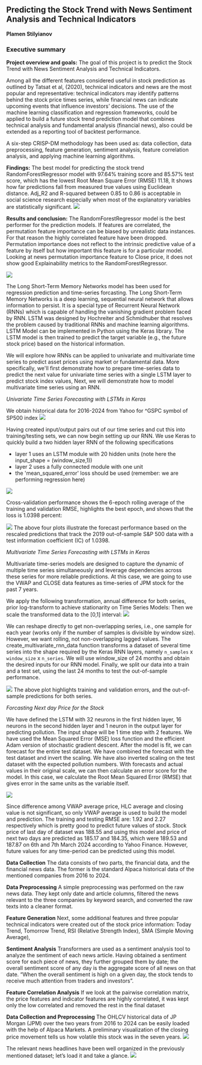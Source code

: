 ## Predicting the Stock Trend with News Sentiment Analysis and Technical Indicators 

**Plamen Stilyianov**

### Executive summary

**Project overview and goals:** The goal of this project is to predict the Stock Trend with News Sentiment Analysis and Technical Indicators.

Among all the different features considered useful in stock prediction as outlined by Tatsat et al, (2020), technical indicators 
and news are the most popular and representative: technical indicators may identify patterns behind the stock price times series, 
while financial news can indicate upcoming events that influence investors’ decisions. The use of the machine learning classification and regression frameworks, could be applied 
to build a future stock trend prediction model that combines technical analysis and fundamental analysis (financial news), also could be extended as a reporting tool of backtest performance.

A six-step CRISP-DM methodology has been used as: data collection, data preprocessing, feature generation, sentiment analysis, feature correlation analysis, and applying machine learning algorithms.

**Findings:** The best model for predicting the stock trend RandomForestRegressor model with 97.64% training score and 85.57% test score, which 
has the lowest Root Mean Square Error (RMSE) 11.18, It shows how far predictions fall from measured true values using Euclidean distance.
Adj_R2 and R-squared between 0.85 to 0.86 is acceptable in social science research especially when most of the explanatory variables are statistically significant.
<img src="images/reg_table.png">

**Results and conclusion:** The RandomForestRegressor model is the best performer for the prediction models.
If features are correlated, the permutation feature importance can be biased by unrealistic data instances. 
For that reason the highly correlated feature have been dropped. Permutation importance does not reflect to 
the intrinsic predictive value of a feature by itself but how important this feature is for a particular model.
Looking at news permutation importance feature to Close price, it does not show good Explainability metrics to the RandomForestRegressor.

<img src="images/permutation.png">

The Long Short-Term Memory Networks model has been used for regression prediction and time-series forcasting.
The Long Short-Term Memory Networks is a deep learning, sequential neural network that allows information to persist. 
It is a special type of Recurrent Neural Network (RNNs) which is capable of handling the vanishing gradient problem faced by RNN. 
LSTM was designed by Hochreiter and Schmidhuber that resolves the problem caused by traditional RNNs and machine learning algorithms. 
LSTM Model can be implemented in Python using the Keras library.
The LSTM model is then trained to predict the target variable (e.g., the future stock price) based on the historical information.

We will explore how RNNs can be applied to univariate and multivariate time series to predict asset prices using market or fundamental data.
More specifically, we'll first demonstrate how to prepare time-series data to predict the next value for univariate time series with a single LSTM layer to predict stock index values, Next, we will demonstrate how to model multivariate time series using an RNN.

*Univariate Time Series Forecasting with LSTMs in Keras*

We obtain historical data for 2016-2024 from Yahoo for ^GSPC symbol of SP500 index
<img src="images/sp500_data.png">

Having created input/output pairs out of our time series and cut this into training/testing sets, we can now begin setting up our RNN.  We use Keras to quickly build a two hidden layer RNN of the following specifications

- layer 1 uses an LSTM module with 20 hidden units (note here the input_shape = (window_size,1))
- layer 2 uses a fully connected module with one unit
- the 'mean_squared_error' loss should be used (remember: we are performing regression here)

<img src="images/rnn_sp500_evaluation.png">

Cross-validation performance shows the 6-epoch rolling average of the training and validation RMSE, highlights the
best epoch, and shows that the loss is 1.0398 percent:

<img src="images/rnn_sp500_regression_black.png">
The above four plots illustrate the forecast performance based on
the rescaled predictions that track the 2019 out-of-sample S&P 500 data with a test information coefficient (IC) of 1.0398.

*Multivariate Time Series Forecasting with LSTMs in Keras*

Multivariate time-series models are designed to capture the dynamic of
multiple time series simultaneously and leverage dependencies across these
series for more reliable predictions.
At this case, we are going to use the VWAP and CLOSE data features as time-series of JPM stock for the past 7 years.

We apply the following transformation, annual difference for both series, prior log-transform to achieve stationarity on Time Series Models:
Then we scale the transformed data to the [0,1] interval:
<img src="images/multi_ts_transform.png">

We can reshape directly to get non-overlapping series, i.e., one sample for each year (works only if the number of samples is divisible by window size).
However, we want rolling, not non-overlapping lagged values. The create_multivariate_rnn_data function transforms a dataset of several time series into the shape required by the Keras RNN layers, namely `n_samples` x `window_size` x `n_series`.
We will use window_size of 24 months and obtain the desired inputs for our RNN model. Finally, we split our data into a train and a test set, using the last 24 months to test the out-of-sample performance.

<img src="images/multi_rnn_results.png">
The above plot highlights training and validation errors, and the out-of-sample predictions for both series.

*Forcasting Next day Price for the Stock*

We have defined the LSTM with 32 neurons in the first hidden layer, 16 neurons in the second hidden layer and 1 neuron in the output layer for predicting pollution. The input shape will be 1 time step with 2 features.
We have used the Mean Squared Error (MSE) loss function and the efficient Adam version of stochastic gradient descent.
After the model is fit, we can forecast for the entire test dataset.
We have combined the forecast with the test dataset and invert the scaling. We have also inverted scaling on the test dataset with the expected pollution numbers.
With forecasts and actual values in their original scale, we can then calculate an error score for the model. In this case, we calculate the Root Mean Squared Error (RMSE) that gives error in the same units as the variable itself.

<img src="images/lstm_score.png">

Since difference among VWAP average price, HLC average and closing value is not significant, so only VWAP average is used to build the model and prediction. 
The training and testing RMSE are: 1.92 and 2.27 respectively which is pretty good to predict future values of stock. 
Stock price of last day of dataset was 188.55 and using this model and price of next two days are predicted as 185.17 and 184.35,
which were 189.53 and 187.87 on 6th and 7th March 2024 according to Yahoo Finance. 
However, future values for any time-period can be predicted using this model.

**Data Collection**
The data consists of two parts, the financial data, and the financial news data. The former is the standard Alpaca historical data of the mentioned companies from 2016 to 2024.

**Data Preprocessing**
A simple preprocessing was performed on the raw news data. They kept only date and article columns, filtered the news relevant to the three companies by keyword search, and converted the raw texts into a cleaner format.

**Feature Generation**
Next, some additional features and three popular technical indicators were created out of the stock price information: Today Trend, Tomorrow Trend, RSI (Relative Strength Index), SMA (Simple Moving Average),

**Sentiment Analysis**
Transformers are used as a sentiment analysis tool to analyze the sentiment of each news article. Having obtained a sentiment score for each piece of news, they further grouped them by date; the overall sentiment score of any day is the aggregate score of all news on that date. “When the overall sentiment is high on a given day, the stock tends to receive much attention from traders and investors”.

**Feature Correlation Analysis**
If we look at the pairwise correlation matrix, the price features and indicator features are highly correlated, it was kept only the low correlated and removed the rest in the final dataset

**Data Collection and Preprocessing**
The OHLCV historical data of JP Morgan (JPM) over the two years from 2016 to 2024 can be easily loaded with the help of Alpaca Markets. A preliminary visualization of the closing price movement tells us how volatile this stock was in the seven years.
<img src="images/jpm_close.png">

The relevant news headlines have been well organized in the previously mentioned dataset; let’s load it and take a glance.
<img src="images/jpm_news.png">

